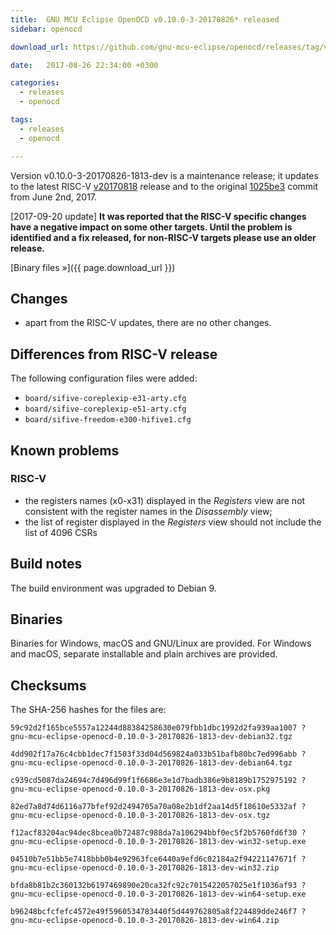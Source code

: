 ```yaml
---
title:  GNU MCU Eclipse OpenOCD v0.10.0-3-20170826* released
sidebar: openocd

download_url: https://github.com/gnu-mcu-eclipse/openocd/releases/tag/v0.10.0-3-20170826-1813-dev

date:   2017-08-26 22:34:00 +0300

categories:
  - releases
  - openocd

tags:
  - releases
  - openocd

---
```


Version v0.10.0-3-20170826-1813-dev is a maintenance release; it updates to the latest RISC-V [v20170818](https://github.com/riscv/riscv-openocd/releases/tag/v20170818) release and to the original [1025be3](https://github.com/gnu-mcu-eclipse/openocd/commit/1025be363e2bf42f1613083223a2322cc3a9bd4c) commit from June 2nd, 2017.

[2017-09-20 update] **It was reported that the RISC-V specific changes have a negative impact on some other targets. Until the problem is identified and a fix released, for non-RISC-V targets please use an older release.**

[Binary files »]({{ page.download_url }})

## Changes

* apart from the RISC-V updates, there are no other changes.

## Differences from RISC-V release

The following configuration files were added:

* `board/sifive-coreplexip-e31-arty.cfg`
* `board/sifive-coreplexip-e51-arty.cfg`
* `board/sifive-freedom-e300-hifive1.cfg`

## Known problems

### RISC-V

* the registers names (x0-x31) displayed in the _Registers_ view are not consistent with the register names in the _Disassembly_ view;
* the list of register displayed in the _Registers_ view should not include the list of 4096 CSRs

## Build notes

The build environment was upgraded to Debian 9.

## Binaries

Binaries for Windows, macOS and GNU/Linux are provided. For Windows and macOS, separate installable and plain archives are provided.

## Checksums

The SHA-256 hashes for the files are:

```
59c92d2f165bce5557a12244d88384258630e079fbb1dbc1992d2fa939aa1007 ?
gnu-mcu-eclipse-openocd-0.10.0-3-20170826-1813-dev-debian32.tgz

4dd902f17a76c4cbb1dec7f1503f33d04d569824a033b51bafb80bc7ed996abb ?
gnu-mcu-eclipse-openocd-0.10.0-3-20170826-1813-dev-debian64.tgz

c939cd5087da24694c7d496d99f1f6686e3e1d7badb386e9b8189b1752975192 ?
gnu-mcu-eclipse-openocd-0.10.0-3-20170826-1813-dev-osx.pkg

82ed7a8d74d6116a77bfef92d2494705a70a08e2b1df2aa14d5f18610e5332af ?
gnu-mcu-eclipse-openocd-0.10.0-3-20170826-1813-dev-osx.tgz

f12acf83204ac94dec8bcea0b72487c988da7a106294bbf0ec5f2b5760fd6f30 ?
gnu-mcu-eclipse-openocd-0.10.0-3-20170826-1813-dev-win32-setup.exe

04510b7e51bb5e7418bbb0b4e92963fce6440a9efd6c02184a2f94221147671f ?
gnu-mcu-eclipse-openocd-0.10.0-3-20170826-1813-dev-win32.zip

bfda8b81b2c360132b6197469890e20ca32fc92c7015422057025e1f1036af93 ?
gnu-mcu-eclipse-openocd-0.10.0-3-20170826-1813-dev-win64-setup.exe

b96248bcfcfefc4572e49f5960534783440f5d449762805a8f224489dde246f7 ?
gnu-mcu-eclipse-openocd-0.10.0-3-20170826-1813-dev-win64.zip
```
